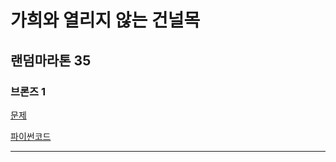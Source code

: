 # 가희와 열리지 않는 건널목
## 랜덤마라톤 35
### 브론즈 1
[문제](https://www.acmicpc.net/problem/27885)

[파이썬코드](27885.py)

---
